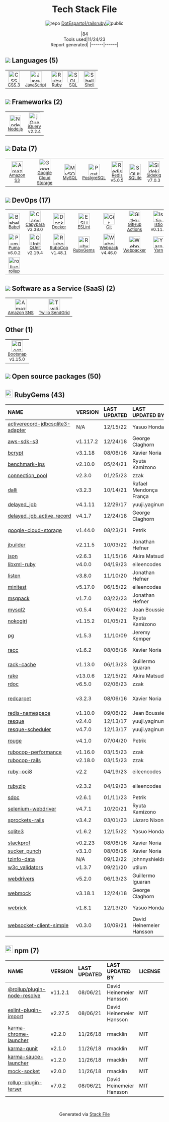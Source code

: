 <!--
--- Readme.md Snippet without images Start ---
## Tech Stack
DotEsparto1/railsruby is built on the following main stack:
- [Amazon S3](http://aws.amazon.com/s3) – Cloud Storage
- [Twilio SendGrid](http://sendgrid.com) – Transactional Email
- [Google Cloud Storage](https://cloud.google.com/products/cloud-storage/) – Cloud Storage
- [Ruby](https://www.ruby-lang.org) – Languages
- [Node.js](http://nodejs.org/) – Frameworks (Full Stack)
- [jQuery](http://jquery.com/) – Javascript UI Libraries
- [MySQL](http://www.mysql.com) – Databases
- [PostgreSQL](http://www.postgresql.org/) – Databases
- [Redis](http://redis.io/) – In-Memory Databases
- [Puma](http://puma.io/) – Web Servers
- [SQLite](http://www.sqlite.org/) – Databases
- [Sidekiq](http://sidekiq.org/) – Background Processing
- [JavaScript](https://developer.mozilla.org/en-US/docs/Web/JavaScript) – Languages
- [Karma](http://karma-runner.github.io/) – Browser Testing
- [QUnit](http://qunitjs.com/) – Javascript Testing Framework
- [Webpack](http://webpack.js.org) – JS Build Tools / JS Task Runners
- [SQL](https://en.wikipedia.org/wiki/SQL) – Languages
- [Capybara](http://jnicklas.github.io/capybara/) – Testing Frameworks
- [RuboCop](http://batsov.com/rubocop/) – Code Review
- [Babel](http://babeljs.io/) – JavaScript Compilers
- [ESLint](http://eslint.org/) – Code Review
- [rollup](http://rollupjs.org/) – JS Build Tools / JS Task Runners
- [Shell](https://en.wikipedia.org/wiki/Shell_script) – Languages
- [Yarn](https://yarnpkg.com/) – Front End Package Manager
- [Webpacker](https://github.com/rails/webpacker) – JS Build Tools / JS Task Runners
- [Bootsnap](https://github.com/shopify/bootsnap) – Ruby Utilities
- [Istio](https://istio.io/) – Microservices Tools
- [GitHub Actions](https://github.com/features/actions) – Continuous Integration
- [Amazon SNS](http://aws.amazon.com/sns/) – Mobile Push Messaging
- [Docker](https://www.docker.com/) – Virtual Machine Platforms & Containers

Full tech stack [here](/techstack.md)
--- Readme.md Snippet without images End ---

--- Readme.md Snippet with images Start ---
## Tech Stack
DotEsparto1/railsruby is built on the following main stack:
- <img width='25' height='25' src='https://img.stackshare.io/service/25/amazon-s3.png' alt='Amazon S3'/> [Amazon S3](http://aws.amazon.com/s3) – Cloud Storage
- <img width='25' height='25' src='https://img.stackshare.io/service/43/kQ_6nwmP.jpg' alt='Twilio SendGrid'/> [Twilio SendGrid](http://sendgrid.com) – Transactional Email
- <img width='25' height='25' src='https://img.stackshare.io/service/694/Cloud_Storage.png' alt='Google Cloud Storage'/> [Google Cloud Storage](https://cloud.google.com/products/cloud-storage/) – Cloud Storage
- <img width='25' height='25' src='https://img.stackshare.io/service/989/ruby.png' alt='Ruby'/> [Ruby](https://www.ruby-lang.org) – Languages
- <img width='25' height='25' src='https://img.stackshare.io/service/1011/n1JRsFeB_400x400.png' alt='Node.js'/> [Node.js](http://nodejs.org/) – Frameworks (Full Stack)
- <img width='25' height='25' src='https://img.stackshare.io/service/1021/lxEKmMnB_400x400.jpg' alt='jQuery'/> [jQuery](http://jquery.com/) – Javascript UI Libraries
- <img width='25' height='25' src='https://img.stackshare.io/service/1025/logo-mysql-170x170.png' alt='MySQL'/> [MySQL](http://www.mysql.com) – Databases
- <img width='25' height='25' src='https://img.stackshare.io/service/1028/ASOhU5xJ.png' alt='PostgreSQL'/> [PostgreSQL](http://www.postgresql.org/) – Databases
- <img width='25' height='25' src='https://img.stackshare.io/service/1031/default_cbce472cd134adc6688572f999e9122b9657d4ba.png' alt='Redis'/> [Redis](http://redis.io/) – In-Memory Databases
- <img width='25' height='25' src='https://img.stackshare.io/service/1055/favicon.png' alt='Puma'/> [Puma](http://puma.io/) – Web Servers
- <img width='25' height='25' src='https://img.stackshare.io/service/1071/sqlite.jpg' alt='SQLite'/> [SQLite](http://www.sqlite.org/) – Databases
- <img width='25' height='25' src='https://img.stackshare.io/service/1078/4b7277462dadad85454ab427ce3f0ca7.png' alt='Sidekiq'/> [Sidekiq](http://sidekiq.org/) – Background Processing
- <img width='25' height='25' src='https://img.stackshare.io/service/1209/javascript.jpeg' alt='JavaScript'/> [JavaScript](https://developer.mozilla.org/en-US/docs/Web/JavaScript) – Languages
- <img width='25' height='25' src='https://img.stackshare.io/service/1420/TidYGd6a.png' alt='Karma'/> [Karma](http://karma-runner.github.io/) – Browser Testing
- <img width='25' height='25' src='https://img.stackshare.io/service/1421/b706f022230831a3d391db504a139e21.png' alt='QUnit'/> [QUnit](http://qunitjs.com/) – Javascript Testing Framework
- <img width='25' height='25' src='https://img.stackshare.io/service/1682/IMG_4636.PNG' alt='Webpack'/> [Webpack](http://webpack.js.org) – JS Build Tools / JS Task Runners
- <img width='25' height='25' src='https://img.stackshare.io/service/2271/default_068d33483bba6b81ee13fbd4dc7aab9780896a54.png' alt='SQL'/> [SQL](https://en.wikipedia.org/wiki/SQL) – Languages
- <img width='25' height='25' src='https://img.stackshare.io/service/2595/capybara.png' alt='Capybara'/> [Capybara](http://jnicklas.github.io/capybara/) – Testing Frameworks
- <img width='25' height='25' src='https://img.stackshare.io/service/2643/rubocop.png' alt='RuboCop'/> [RuboCop](http://batsov.com/rubocop/) – Code Review
- <img width='25' height='25' src='https://img.stackshare.io/service/2739/-1wfGjNw.png' alt='Babel'/> [Babel](http://babeljs.io/) – JavaScript Compilers
- <img width='25' height='25' src='https://img.stackshare.io/service/3337/Q4L7Jncy.jpg' alt='ESLint'/> [ESLint](http://eslint.org/) – Code Review
- <img width='25' height='25' src='https://img.stackshare.io/service/4423/zE8RTn9E_400x400.jpg' alt='rollup'/> [rollup](http://rollupjs.org/) – JS Build Tools / JS Task Runners
- <img width='25' height='25' src='https://img.stackshare.io/service/4631/default_c2062d40130562bdc836c13dbca02d318205a962.png' alt='Shell'/> [Shell](https://en.wikipedia.org/wiki/Shell_script) – Languages
- <img width='25' height='25' src='https://img.stackshare.io/service/5848/44mC-kJ3.jpg' alt='Yarn'/> [Yarn](https://yarnpkg.com/) – Front End Package Manager
- <img width='25' height='25' src='https://img.stackshare.io/no-img-open-source.png' alt='Webpacker'/> [Webpacker](https://github.com/rails/webpacker) – JS Build Tools / JS Task Runners
- <img width='25' height='25' src='https://img.stackshare.io/no-img-open-source.png' alt='Bootsnap'/> [Bootsnap](https://github.com/shopify/bootsnap) – Ruby Utilities
- <img width='25' height='25' src='https://img.stackshare.io/service/7028/AGpa5VZV.jpg' alt='Istio'/> [Istio](https://istio.io/) – Microservices Tools
- <img width='25' height='25' src='https://img.stackshare.io/service/11563/actions.png' alt='GitHub Actions'/> [GitHub Actions](https://github.com/features/actions) – Continuous Integration
- <img width='25' height='25' src='https://img.stackshare.io/service/396/amazon-sns.png' alt='Amazon SNS'/> [Amazon SNS](http://aws.amazon.com/sns/) – Mobile Push Messaging
- <img width='25' height='25' src='https://img.stackshare.io/service/586/n4u37v9t_400x400.png' alt='Docker'/> [Docker](https://www.docker.com/) – Virtual Machine Platforms & Containers

Full tech stack [here](/techstack.md)
--- Readme.md Snippet with images End ---
-->
<div align="center">

# Tech Stack File
![](https://img.stackshare.io/repo.svg "repo") [DotEsparto1/railsruby](https://github.com/DotEsparto1/railsruby)![](https://img.stackshare.io/public_badge.svg "public")
<br/><br/>
|84<br/>Tools used|11/24/23 <br/>Report generated|
|------|------|
</div>

## <img src='https://img.stackshare.io/languages.svg'/> Languages (5)
<table><tr>
  <td align='center'>
  <img width='36' height='36' src='https://img.stackshare.io/service/6727/css.png' alt='CSS 3'>
  <br>
  <sub><a href="https://developer.mozilla.org/en-US/docs/Web/CSS/CSS3">CSS 3</a></sub>
  <br>
  <sub></sub>
</td>

<td align='center'>
  <img width='36' height='36' src='https://img.stackshare.io/service/1209/javascript.jpeg' alt='JavaScript'>
  <br>
  <sub><a href="https://developer.mozilla.org/en-US/docs/Web/JavaScript">JavaScript</a></sub>
  <br>
  <sub></sub>
</td>

<td align='center'>
  <img width='36' height='36' src='https://img.stackshare.io/service/989/ruby.png' alt='Ruby'>
  <br>
  <sub><a href="https://www.ruby-lang.org">Ruby</a></sub>
  <br>
  <sub></sub>
</td>

<td align='center'>
  <img width='36' height='36' src='https://img.stackshare.io/service/2271/default_068d33483bba6b81ee13fbd4dc7aab9780896a54.png' alt='SQL'>
  <br>
  <sub><a href="https://en.wikipedia.org/wiki/SQL">SQL</a></sub>
  <br>
  <sub></sub>
</td>

<td align='center'>
  <img width='36' height='36' src='https://img.stackshare.io/service/4631/default_c2062d40130562bdc836c13dbca02d318205a962.png' alt='Shell'>
  <br>
  <sub><a href="https://en.wikipedia.org/wiki/Shell_script">Shell</a></sub>
  <br>
  <sub></sub>
</td>

</tr>
</table>

## <img src='https://img.stackshare.io/frameworks.svg'/> Frameworks (2)
<table><tr>
  <td align='center'>
  <img width='36' height='36' src='https://img.stackshare.io/service/1011/n1JRsFeB_400x400.png' alt='Node.js'>
  <br>
  <sub><a href="http://nodejs.org/">Node.js</a></sub>
  <br>
  <sub></sub>
</td>

<td align='center'>
  <img width='36' height='36' src='https://img.stackshare.io/service/1021/lxEKmMnB_400x400.jpg' alt='jQuery'>
  <br>
  <sub><a href="http://jquery.com/">jQuery</a></sub>
  <br>
  <sub>v2.2.4</sub>
</td>

</tr>
</table>

## <img src='https://img.stackshare.io/databases.svg'/> Data (7)
<table><tr>
  <td align='center'>
  <img width='36' height='36' src='https://img.stackshare.io/service/25/amazon-s3.png' alt='Amazon S3'>
  <br>
  <sub><a href="http://aws.amazon.com/s3">Amazon S3</a></sub>
  <br>
  <sub></sub>
</td>

<td align='center'>
  <img width='36' height='36' src='https://img.stackshare.io/service/694/Cloud_Storage.png' alt='Google Cloud Storage'>
  <br>
  <sub><a href="https://cloud.google.com/products/cloud-storage/">Google Cloud Storage</a></sub>
  <br>
  <sub></sub>
</td>

<td align='center'>
  <img width='36' height='36' src='https://img.stackshare.io/service/1025/logo-mysql-170x170.png' alt='MySQL'>
  <br>
  <sub><a href="http://www.mysql.com">MySQL</a></sub>
  <br>
  <sub></sub>
</td>

<td align='center'>
  <img width='36' height='36' src='https://img.stackshare.io/service/1028/ASOhU5xJ.png' alt='PostgreSQL'>
  <br>
  <sub><a href="http://www.postgresql.org/">PostgreSQL</a></sub>
  <br>
  <sub></sub>
</td>

<td align='center'>
  <img width='36' height='36' src='https://img.stackshare.io/service/1031/default_cbce472cd134adc6688572f999e9122b9657d4ba.png' alt='Redis'>
  <br>
  <sub><a href="http://redis.io/">Redis</a></sub>
  <br>
  <sub>v5.0.5</sub>
</td>

<td align='center'>
  <img width='36' height='36' src='https://img.stackshare.io/service/1071/sqlite.jpg' alt='SQLite'>
  <br>
  <sub><a href="http://www.sqlite.org/">SQLite</a></sub>
  <br>
  <sub></sub>
</td>

<td align='center'>
  <img width='36' height='36' src='https://img.stackshare.io/service/1078/4b7277462dadad85454ab427ce3f0ca7.png' alt='Sidekiq'>
  <br>
  <sub><a href="http://sidekiq.org/">Sidekiq</a></sub>
  <br>
  <sub>v7.0.3</sub>
</td>

</tr>
</table>

## <img src='https://img.stackshare.io/devops.svg'/> DevOps (17)
<table><tr>
  <td align='center'>
  <img width='36' height='36' src='https://img.stackshare.io/service/2739/-1wfGjNw.png' alt='Babel'>
  <br>
  <sub><a href="http://babeljs.io/">Babel</a></sub>
  <br>
  <sub></sub>
</td>

<td align='center'>
  <img width='36' height='36' src='https://img.stackshare.io/service/2595/capybara.png' alt='Capybara'>
  <br>
  <sub><a href="http://jnicklas.github.io/capybara/">Capybara</a></sub>
  <br>
  <sub>v3.38.0</sub>
</td>

<td align='center'>
  <img width='36' height='36' src='https://img.stackshare.io/service/586/n4u37v9t_400x400.png' alt='Docker'>
  <br>
  <sub><a href="https://www.docker.com/">Docker</a></sub>
  <br>
  <sub></sub>
</td>

<td align='center'>
  <img width='36' height='36' src='https://img.stackshare.io/service/3337/Q4L7Jncy.jpg' alt='ESLint'>
  <br>
  <sub><a href="http://eslint.org/">ESLint</a></sub>
  <br>
  <sub></sub>
</td>

<td align='center'>
  <img width='36' height='36' src='https://img.stackshare.io/service/1046/git.png' alt='Git'>
  <br>
  <sub><a href="http://git-scm.com/">Git</a></sub>
  <br>
  <sub></sub>
</td>

<td align='center'>
  <img width='36' height='36' src='https://img.stackshare.io/service/11563/actions.png' alt='GitHub Actions'>
  <br>
  <sub><a href="https://github.com/features/actions">GitHub Actions</a></sub>
  <br>
  <sub></sub>
</td>

<td align='center'>
  <img width='36' height='36' src='https://img.stackshare.io/service/7028/AGpa5VZV.jpg' alt='Istio'>
  <br>
  <sub><a href="https://istio.io/">Istio</a></sub>
  <br>
  <sub>v0.11.2</sub>
</td>

<td align='center'>
  <img width='36' height='36' src='https://img.stackshare.io/service/1420/TidYGd6a.png' alt='Karma'>
  <br>
  <sub><a href="http://karma-runner.github.io/">Karma</a></sub>
  <br>
  <sub>v3.1.4</sub>
</td>

</tr>
<tr>
  <td align='center'>
  <img width='36' height='36' src='https://img.stackshare.io/service/1055/favicon.png' alt='Puma'>
  <br>
  <sub><a href="http://puma.io/">Puma</a></sub>
  <br>
  <sub>v6.0.2</sub>
</td>

<td align='center'>
  <img width='36' height='36' src='https://img.stackshare.io/service/1421/b706f022230831a3d391db504a139e21.png' alt='QUnit'>
  <br>
  <sub><a href="http://qunitjs.com/">QUnit</a></sub>
  <br>
  <sub>v2.19.4</sub>
</td>

<td align='center'>
  <img width='36' height='36' src='https://img.stackshare.io/service/2643/rubocop.png' alt='RuboCop'>
  <br>
  <sub><a href="http://batsov.com/rubocop/">RuboCop</a></sub>
  <br>
  <sub>v1.48.1</sub>
</td>

<td align='center'>
  <img width='36' height='36' src='https://img.stackshare.io/service/12795/5jL6-BA5_400x400.jpeg' alt='RubyGems'>
  <br>
  <sub><a href="https://rubygems.org/">RubyGems</a></sub>
  <br>
  <sub></sub>
</td>

<td align='center'>
  <img width='36' height='36' src='https://img.stackshare.io/service/1682/IMG_4636.PNG' alt='Webpack'>
  <br>
  <sub><a href="http://webpack.js.org">Webpack</a></sub>
  <br>
  <sub>v4.46.0</sub>
</td>

<td align='center'>
  <img width='36' height='36' src='https://img.stackshare.io/no-img-open-source.png' alt='Webpacker'>
  <br>
  <sub><a href="https://github.com/rails/webpacker">Webpacker</a></sub>
  <br>
  <sub></sub>
</td>

<td align='center'>
  <img width='36' height='36' src='https://img.stackshare.io/service/5848/44mC-kJ3.jpg' alt='Yarn'>
  <br>
  <sub><a href="https://yarnpkg.com/">Yarn</a></sub>
  <br>
  <sub></sub>
</td>

<td align='center'>
  <img width='36' height='36' src='https://img.stackshare.io/service/1120/lejvzrnlpb308aftn31u.png' alt='npm'>
  <br>
  <sub><a href="https://www.npmjs.com/">npm</a></sub>
  <br>
  <sub></sub>
</td>

</tr>
<tr>
  <td align='center'>
  <img width='36' height='36' src='https://img.stackshare.io/service/4423/zE8RTn9E_400x400.jpg' alt='rollup'>
  <br>
  <sub><a href="http://rollupjs.org/">rollup</a></sub>
  <br>
  <sub></sub>
</td>

</tr>
</table>

## <img src='https://img.stackshare.io/saas.svg'/> Software as a Service (SaaS) (2)
<table><tr>
  <td align='center'>
  <img width='36' height='36' src='https://img.stackshare.io/service/396/amazon-sns.png' alt='Amazon SNS'>
  <br>
  <sub><a href="http://aws.amazon.com/sns/">Amazon SNS</a></sub>
  <br>
  <sub></sub>
</td>

<td align='center'>
  <img width='36' height='36' src='https://img.stackshare.io/service/43/kQ_6nwmP.jpg' alt='Twilio SendGrid'>
  <br>
  <sub><a href="http://sendgrid.com">Twilio SendGrid</a></sub>
  <br>
  <sub></sub>
</td>

</tr>
</table>

## Other (1)
<table><tr>
  <td align='center'>
  <img width='36' height='36' src='https://img.stackshare.io/no-img-open-source.png' alt='Bootsnap'>
  <br>
  <sub><a href="https://github.com/shopify/bootsnap">Bootsnap</a></sub>
  <br>
  <sub>v1.15.0</sub>
</td>

</tr>
</table>


## <img src='https://img.stackshare.io/group.svg' /> Open source packages (50)</h2>

## <img width='24' height='24' src='https://img.stackshare.io/service/12795/5jL6-BA5_400x400.jpeg'/> RubyGems (43)

|NAME|VERSION|LAST UPDATED|LAST UPDATED BY|LICENSE|VULNERABILITIES|
|:------|:------|:------|:------|:------|:------|
|[activerecord-jdbcsqlite3-adapter](https://rubygems.org/activerecord-jdbcsqlite3-adapter)|N/A|12/15/22|Yasuo Honda |BSD-2-Clause|N/A|
|[aws-sdk-s3](https://rubygems.org/aws-sdk-s3)|v1.117.2|12/24/18|George Claghorn |Apache-2.0|N/A|
|[bcrypt](https://rubygems.org/bcrypt)|v3.1.18|08/06/16|Xavier Noria |MIT|N/A|
|[benchmark-ips](https://rubygems.org/benchmark-ips)|v2.10.0|05/24/21|Ryuta Kamizono |MIT|N/A|
|[connection_pool](https://rubygems.org/connection_pool)|v2.3.0|01/25/23|zzak |MIT|N/A|
|[dalli](https://rubygems.org/dalli)|v3.2.3|10/14/21|Rafael Mendonça França |MIT|N/A|
|[delayed_job](https://rubygems.org/delayed_job)|v4.1.11|12/29/17|yuuji.yaginuma |MIT|N/A|
|[delayed_job_active_record](https://rubygems.org/delayed_job_active_record)|v4.1.7|12/24/18|George Claghorn |MIT|N/A|
|[google-cloud-storage](https://rubygems.org/google-cloud-storage)|v1.44.0|08/23/21|Petrik |Apache-2.0|N/A|
|[jbuilder](https://rubygems.org/jbuilder)|v2.11.5|10/03/22|Jonathan Hefner |MIT|N/A|
|[json](https://rubygems.org/json)|v2.6.3|11/15/16|Akira Matsuda |Ruby|N/A|
|[libxml-ruby](https://rubygems.org/libxml-ruby)|v4.0.0|04/19/23|eileencodes |MIT|N/A|
|[listen](https://rubygems.org/listen)|v3.8.0|11/10/20|Jonathan Hefner |MIT|N/A|
|[minitest](https://rubygems.org/minitest)|v5.17.0|06/15/22|eileencodes |MIT|N/A|
|[msgpack](https://rubygems.org/msgpack)|v1.7.0|03/22/23|Jonathan Hefner |Apache-2.0|N/A|
|[mysql2](https://rubygems.org/mysql2)|v0.5.4|05/04/22|Jean Boussier |MIT|N/A|
|[nokogiri](https://rubygems.org/nokogiri)|v1.15.2|01/05/21|Ryuta Kamizono |MIT|N/A|
|[pg](https://rubygems.org/pg)|v1.5.3|11/10/09|Jeremy Kemper |BSD-2-Clause|N/A|
|[racc](https://rubygems.org/racc)|v1.6.2|08/06/16|Xavier Noria |BSD-2-Clause|N/A|
|[rack-cache](https://rubygems.org/rack-cache)|v1.13.0|06/13/23|Guillermo Iguaran |MIT|N/A|
|[rake](https://rubygems.org/rake)|v13.0.6|12/15/22|Akira Matsuda |MIT|N/A|
|[rdoc](https://rubygems.org/rdoc)|v6.5.0|02/06/23|zzak |Ruby|N/A|
|[redcarpet](https://rubygems.org/redcarpet)|v3.2.3|08/06/16|Xavier Noria |MIT|[CVE-2020-26298](https://github.com/advisories/GHSA-q3wr-qw3g-3p4h) (Moderate)|
|[redis-namespace](https://rubygems.org/redis-namespace)|v1.10.0|09/06/22|Jean Boussier |MIT|N/A|
|[resque](https://rubygems.org/resque)|v2.4.0|12/13/17|yuuji.yaginuma |MIT|N/A|
|[resque-scheduler](https://rubygems.org/resque-scheduler)|v4.7.0|12/13/17|yuuji.yaginuma |MIT|N/A|
|[rouge](https://rubygems.org/rouge)|v4.1.0|07/04/20|Petrik |MIT,BSD-2-Clause|N/A|
|[rubocop-performance](https://rubygems.org/rubocop-performance)|v1.16.0|03/15/23|zzak |MIT|N/A|
|[rubocop-rails](https://rubygems.org/rubocop-rails)|v2.18.0|03/15/23|zzak |MIT|N/A|
|[ruby-oci8](https://rubygems.org/ruby-oci8)|v2.2|04/19/23|eileencodes |BSD-2-Clause|N/A|
|[rubyzip](https://rubygems.org/rubyzip)|v2.3.2|04/19/23|eileencodes |BSD-2-Clause|N/A|
|[sdoc](https://rubygems.org/sdoc)|v2.6.1|01/11/23|Petrik |MIT|N/A|
|[selenium-webdriver](https://rubygems.org/selenium-webdriver)|v4.7.1|10/20/21|Ryuta Kamizono |Apache-2.0|N/A|
|[sprockets-rails](https://rubygems.org/sprockets-rails)|v3.4.2|03/01/23|Lázaro Nixon |MIT|N/A|
|[sqlite3](https://rubygems.org/sqlite3)|v1.6.2|12/15/22|Yasuo Honda |BSD-3-Clause|N/A|
|[stackprof](https://rubygems.org/stackprof)|v0.2.23|08/06/16|Xavier Noria |MIT|N/A|
|[sucker_punch](https://rubygems.org/sucker_punch)|v3.1.0|08/06/16|Xavier Noria |MIT|N/A|
|[tzinfo-data](https://rubygems.org/tzinfo-data)|N/A|09/12/22|johnnyshields |MIT|N/A|
|[w3c_validators](https://rubygems.org/w3c_validators)|v1.3.7|09/21/20|utilum |Other|N/A|
|[webdrivers](https://rubygems.org/webdrivers)|v5.2.0|06/13/23|Guillermo Iguaran |MIT|N/A|
|[webmock](https://rubygems.org/webmock)|v3.18.1|12/24/18|George Claghorn |MIT|N/A|
|[webrick](https://rubygems.org/webrick)|v1.8.1|12/13/20|Yasuo Honda |BSD-2-Clause|N/A|
|[websocket-client-simple](https://rubygems.org/websocket-client-simple)|v0.3.0|10/09/21|David Heinemeier Hansson |MIT|N/A|


## <img width='24' height='24' src='https://img.stackshare.io/service/1120/lejvzrnlpb308aftn31u.png'/> npm (7)

|NAME|VERSION|LAST UPDATED|LAST UPDATED BY|LICENSE|VULNERABILITIES|
|:------|:------|:------|:------|:------|:------|
|[@rollup/plugin-node-resolve](https://www.npmjs.com/@rollup/plugin-node-resolve)|v11.2.1|08/06/21|David Heinemeier Hansson |MIT|N/A|
|[eslint-plugin-import](https://www.npmjs.com/eslint-plugin-import)|v2.27.5|08/06/21|David Heinemeier Hansson |MIT|N/A|
|[karma-chrome-launcher](https://www.npmjs.com/karma-chrome-launcher)|v2.2.0|11/26/18|rmacklin |MIT|N/A|
|[karma-qunit](https://www.npmjs.com/karma-qunit)|v2.1.0|11/26/18|rmacklin |MIT|N/A|
|[karma-sauce-launcher](https://www.npmjs.com/karma-sauce-launcher)|v1.2.0|11/26/18|rmacklin |MIT|N/A|
|[mock-socket](https://www.npmjs.com/mock-socket)|v2.0.0|11/26/18|rmacklin |MIT|N/A|
|[rollup-plugin-terser](https://www.npmjs.com/rollup-plugin-terser)|v7.0.2|08/06/21|David Heinemeier Hansson |MIT|N/A|

<br/>
<div align='center'>

Generated via [Stack File](https://github.com/marketplace/stack-file)
